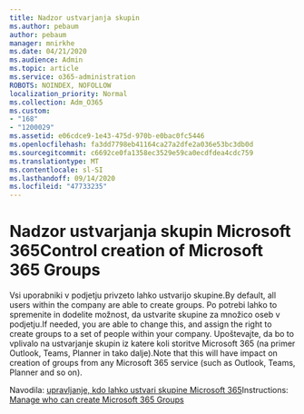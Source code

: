 ```yaml
---
title: Nadzor ustvarjanja skupin
ms.author: pebaum
author: pebaum
manager: mnirkhe
ms.date: 04/21/2020
ms.audience: Admin
ms.topic: article
ms.service: o365-administration
ROBOTS: NOINDEX, NOFOLLOW
localization_priority: Normal
ms.collection: Adm_O365
ms.custom:
- "168"
- "1200029"
ms.assetid: e06cdce9-1e43-475d-970b-e0bac0fc5446
ms.openlocfilehash: fa3dd7798eb41164ca27a2dfe2a036e53bc3db0d
ms.sourcegitcommit: c6692ce0fa1358ec3529e59ca0ecdfdea4cdc759
ms.translationtype: MT
ms.contentlocale: sl-SI
ms.lasthandoff: 09/14/2020
ms.locfileid: "47733235"
---
```

# <a name="control-creation-of-microsoft-365-groups"></a><span data-ttu-id="2a3b7-102">Nadzor ustvarjanja skupin Microsoft 365</span><span class="sxs-lookup"><span data-stu-id="2a3b7-102">Control creation of Microsoft 365 Groups</span></span>

<span data-ttu-id="2a3b7-103">Vsi uporabniki v podjetju privzeto lahko ustvarijo skupine.</span><span class="sxs-lookup"><span data-stu-id="2a3b7-103">By default, all users within the company are able to create groups.</span></span> <span data-ttu-id="2a3b7-104">Po potrebi lahko to spremenite in dodelite možnost, da ustvarite skupine za množico oseb v podjetju.</span><span class="sxs-lookup"><span data-stu-id="2a3b7-104">If needed, you are able to change this, and assign the right to create groups to a set of people within your company.</span></span> <span data-ttu-id="2a3b7-105">Upoštevajte, da bo to vplivalo na ustvarjanje skupin iz katere koli storitve Microsoft 365 (na primer Outlook, Teams, Planner in tako dalje).</span><span class="sxs-lookup"><span data-stu-id="2a3b7-105">Note that this will have impact on creation of groups from any Microsoft 365 service (such as Outlook, Teams, Planner and so on).</span></span>
  
<span data-ttu-id="2a3b7-106">Navodila: [upravljanje, kdo lahko ustvari skupine Microsoft 365](https://docs.microsoft.com/microsoft-365/admin/create-groups/manage-creation-of-groups)</span><span class="sxs-lookup"><span data-stu-id="2a3b7-106">Instructions: [Manage who can create Microsoft 365 Groups](https://docs.microsoft.com/microsoft-365/admin/create-groups/manage-creation-of-groups)</span></span>
